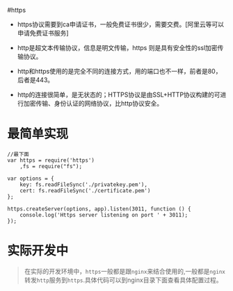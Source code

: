 #https

- https协议需要到ca申请证书，一般免费证书很少，需要交费。[阿里云等可以申请免费证书服务]

- http是超文本传输协议，信息是明文传输，https 则是具有安全性的ssl加密传输协议。

- http和https使用的是完全不同的连接方式，用的端口也不一样，前者是80，后者是443。

- http的连接很简单，是无状态的；HTTPS协议是由SSL+HTTP协议构建的可进行加密传输、身份认证的网络协议，比http协议安全。

# 最简单实现

```
//最下面
var https = require('https')
    ,fs = require("fs");

var options = {
    key: fs.readFileSync('./privatekey.pem'),
    cert: fs.readFileSync('./certificate.pem')
};

https.createServer(options, app).listen(3011, function () {
    console.log('Https server listening on port ' + 3011);
});

```

# 实际开发中
> 在实际的开发环境中，`https`一般都是跟`nginx`来结合使用的,一般都是`nginx`转发`http`服务到`https`.具体代码可以到nginx目录下面查看具体配置过程。